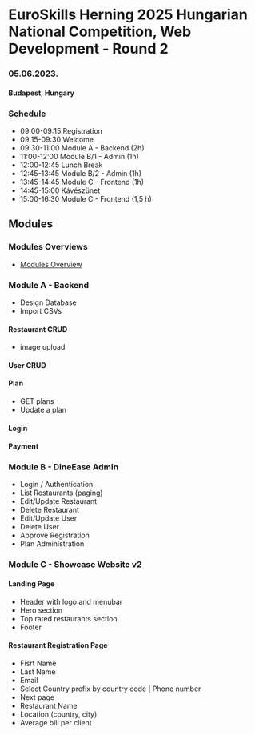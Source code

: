 # EuroSkills Herning 2025 Hungarian National Competition, Web Development - Round 2
### 05.06.2023.
#### Budapest, Hungary

### Schedule
- 09:00-09:15 Registration
- 09:15-09:30 Welcome
- 09:30-11:00 Module A - Backend (2h)
- 11:00-12:00 Module B/1 - Admin (1h)
- 12:00-12:45 Lunch Break
- 12:45-13:45 Module B/2 - Admin (1h)
- 13:45-14:45 Module C - Frontend (1h)
- 14:45-15:00 Kávészünet
- 15:00-16:30 Module C - Frontend (1,5 h)

## Modules
### Modules Overviews
- [Modules Overview](modules-overview.md)
### Module A - Backend
- Design Database
- Import CSVs
#### Restaurant CRUD
- image upload
#### User CRUD
#### Plan
- GET plans
- Update a plan
#### Login
#### Payment
### Module B - DineEase Admin
- Login / Authentication
- List Restaurants (paging)
- Edit/Update Restaurant
- Delete Restaurant
- Edit/Update User
- Delete User
- Approve Registration
- Plan Administration
### Module C - Showcase Website v2
#### Landing Page
- Header with logo and menubar
- Hero section
- Top rated restaurants section
- Footer
#### Restaurant Registration Page
- Fisrt Name
- Last Name
- Email
- Select Country prefix by country code | Phone number
- Next page
- Restaurant Name
- Location (country, city)
- Average bill per client

